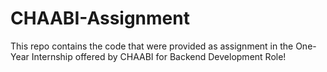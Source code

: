 ﻿# CHAABI-Assignment
This repo contains the code that were provided as assignment in the One-Year Internship offered by CHAABI for Backend Development Role!
